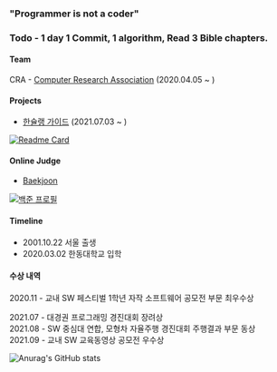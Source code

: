 ### "Programmer is not a coder"

### Todo - 1 day 1 Commit, 1 algorithm, Read 3 Bible chapters.

#### Team
CRA - [Computer Research Association](https://cra16.github.io/) (2020.04.05 ~ )

#### Projects
- [한슐랭 가이드](https://github.com/marunemo/Hanchelin_Guide) (2021.07.03 ~ )

[![Readme Card](https://github-readme-stats.vercel.app/api/pin/?username=marunemo&repo=Hanchelin_Guide&theme=react)](https://github.com/marunemo/Hanchelin_Guide)

#### Online Judge
- [Baekjoon](https://www.acmicpc.net/user/joydonald1)

[![백준 프로필](http://mazassumnida.wtf/api/generate_badge?boj=joydonald1)](https://solved.ac/joydonald1)

#### Timeline
- 2001.10.22 서울 출생
- 2020.03.02 한동대학교 입학

#### 수상 내역
2020.11 - 교내 SW 페스티벌 1학년 자작 소프트웨어 공모전 부문 최우수상

2021.07 - 대경권 프로그래밍 경진대회 장려상\
2021.08 - SW 중심대 연합, 모형차 자율주행 경진대회 주행결과 부문 동상\
2021.09 - 교내 SW 교육동영상 공모전 우수상

![Anurag's GitHub stats](https://github-readme-stats.vercel.app/api?username=seokmin01&show_icons=true&theme=radical)
<!--
**seokmin01/seokmin01** is a ✨ _special_ ✨ repository because its `README.md` (this file) appears on your GitHub profile.

Here are some ideas to get you started:

- 🔭 I’m currently working on ...
- 🌱 I’m currently learning ...
- 👯 I’m looking to collaborate on ...
- 🤔 I’m looking for help with ...
- 💬 Ask me about ...
- 📫 How to reach me: ...
- 😄 Pronouns: ...
- ⚡ Fun fact: ...
-->
